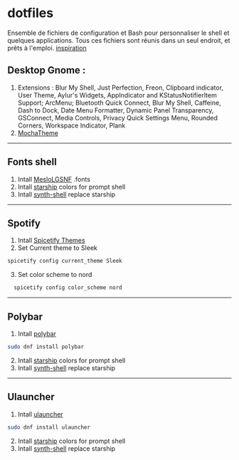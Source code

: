 # dotfiles
Ensemble de fichiers de configuration et Bash pour personnaliser le shell et quelques applications.
Tous ces fichiers sont réunis dans un seul endroit, et prêts à l'emploi.
[inspiration](https://github.com/lime-desu/dootsfile)

## Desktop Gnome :
1. Extensions : Blur My Shell, Just Perfection, Freon, Clipboard indicator, User Theme, Aylur's Widgets, AppIndicator and KStatusNotifierItem Support; ArcMenu; Bluetooth Quick Connect, Blur My Shell, Caffeine, Dash to Dock, Date Menu Formatter, Dynamic Panel Transparency, GSConnect, Media Controls, Privacy Quick Settings Menu, Rounded Corners, Workspace Indicator, Plank
2. [MochaTheme](https://github.com/lime-desu/MochaTheme)


---
## Fonts shell  
1. Intall [MesloLGSNF](https://github.com/fontmgr/MesloLGSNF) .fonts
2. Intall [starship](https://starship.rs/) colors for prompt shell
3. Intall [synth-shell](https://github.com/andresgongora/synth-shell) replace starship

---
## Spotify
1. Intall [Spicetify Themes](https://github.com/spicetify/spicetify-themes)
2. Set Current theme to Sleek
```bash
spicetify config current_theme Sleek
``` 
3. Set color scheme to nord
```bash
  spicetify config color_scheme nord
```
---

## Polybar 
1. Intall [polybar](https://github.com/polybar/polybar/wiki)
```bash
sudo dnf install polybar
``` 
2. Intall [starship](https://starship.rs/) colors for prompt shell
3. Intall [synth-shell](https://github.com/andresgongora/synth-shell) replace starship
---

## Ulauncher  
1. Intall [ulauncher](https://ulauncher.io/#Download)
```bash
sudo dnf install ulauncher
``` 
2. Intall [starship](https://starship.rs/) colors for prompt shell
3. Intall [synth-shell](https://github.com/andresgongora/synth-shell) replace starship
